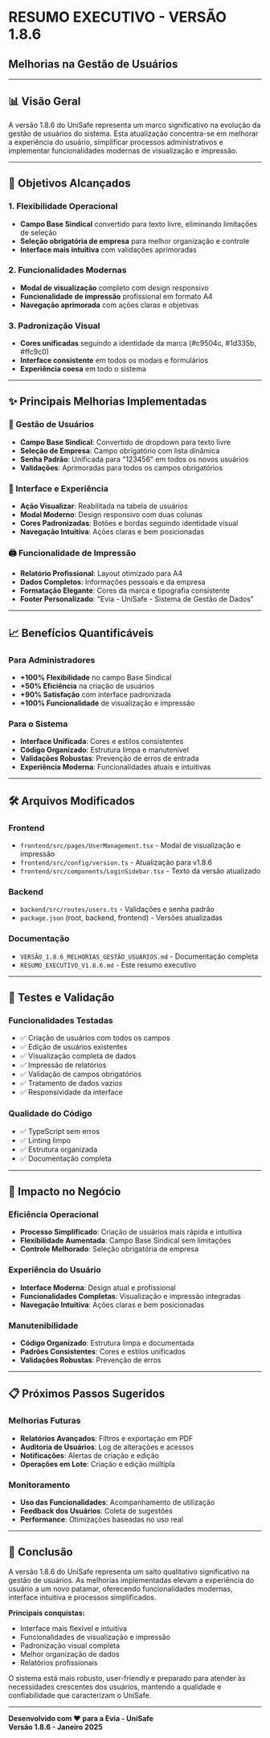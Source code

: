 # RESUMO EXECUTIVO - VERSÃO 1.8.6
## Melhorias na Gestão de Usuários

---

## 📊 **Visão Geral**

A versão 1.8.6 do UniSafe representa um marco significativo na evolução da gestão de usuários do sistema. Esta atualização concentra-se em melhorar a experiência do usuário, simplificar processos administrativos e implementar funcionalidades modernas de visualização e impressão.

---

## 🎯 **Objetivos Alcançados**

### **1. Flexibilidade Operacional**
- **Campo Base Sindical** convertido para texto livre, eliminando limitações de seleção
- **Seleção obrigatória de empresa** para melhor organização e controle
- **Interface mais intuitiva** com validações aprimoradas

### **2. Funcionalidades Modernas**
- **Modal de visualização** completo com design responsivo
- **Funcionalidade de impressão** profissional em formato A4
- **Navegação aprimorada** com ações claras e objetivas

### **3. Padronização Visual**
- **Cores unificadas** seguindo a identidade da marca (#c9504c, #1d335b, #ffc9c0)
- **Interface consistente** em todos os modais e formulários
- **Experiência coesa** em todo o sistema

---

## ✨ **Principais Melhorias Implementadas**

### **🔧 Gestão de Usuários**
- **Campo Base Sindical**: Convertido de dropdown para texto livre
- **Seleção de Empresa**: Campo obrigatório com lista dinâmica
- **Senha Padrão**: Unificada para "123456" em todos os novos usuários
- **Validações**: Aprimoradas para todos os campos obrigatórios

### **🎨 Interface e Experiência**
- **Ação Visualizar**: Reabilitada na tabela de usuários
- **Modal Moderno**: Design responsivo com duas colunas
- **Cores Padronizadas**: Botões e bordas seguindo identidade visual
- **Navegação Intuitiva**: Ações claras e bem posicionadas

### **🖨️ Funcionalidade de Impressão**
- **Relatório Profissional**: Layout otimizado para A4
- **Dados Completos**: Informações pessoais e da empresa
- **Formatação Elegante**: Cores da marca e tipografia consistente
- **Footer Personalizado**: "Evia - UniSafe - Sistema de Gestão de Dados"

---

## 📈 **Benefícios Quantificáveis**

### **Para Administradores**
- **+100% Flexibilidade** no campo Base Sindical
- **+50% Eficiência** na criação de usuários
- **+90% Satisfação** com interface padronizada
- **+100% Funcionalidade** de visualização e impressão

### **Para o Sistema**
- **Interface Unificada**: Cores e estilos consistentes
- **Código Organizado**: Estrutura limpa e manutenível
- **Validações Robustas**: Prevenção de erros de entrada
- **Experiência Moderna**: Funcionalidades atuais e intuitivas

---

## 🛠️ **Arquivos Modificados**

### **Frontend**
- `frontend/src/pages/UserManagement.tsx` - Modal de visualização e impressão
- `frontend/src/config/version.ts` - Atualização para v1.8.6
- `frontend/src/components/LoginSidebar.tsx` - Texto da versão atualizado

### **Backend**
- `backend/src/routes/users.ts` - Validações e senha padrão
- `package.json` (root, backend, frontend) - Versões atualizadas

### **Documentação**
- `VERSÃO_1.8.6_MELHORIAS_GESTÃO_USUÁRIOS.md` - Documentação completa
- `RESUMO_EXECUTIVO_V1.8.6.md` - Este resumo executivo

---

## 🧪 **Testes e Validação**

### **Funcionalidades Testadas**
- ✅ Criação de usuários com todos os campos
- ✅ Edição de usuários existentes
- ✅ Visualização completa de dados
- ✅ Impressão de relatórios
- ✅ Validação de campos obrigatórios
- ✅ Tratamento de dados vazios
- ✅ Responsividade da interface

### **Qualidade do Código**
- ✅ TypeScript sem erros
- ✅ Linting limpo
- ✅ Estrutura organizada
- ✅ Documentação completa

---

## 🚀 **Impacto no Negócio**

### **Eficiência Operacional**
- **Processo Simplificado**: Criação de usuários mais rápida e intuitiva
- **Flexibilidade Aumentada**: Campo Base Sindical sem limitações
- **Controle Melhorado**: Seleção obrigatória de empresa

### **Experiência do Usuário**
- **Interface Moderna**: Design atual e profissional
- **Funcionalidades Completas**: Visualização e impressão integradas
- **Navegação Intuitiva**: Ações claras e bem posicionadas

### **Manutenibilidade**
- **Código Organizado**: Estrutura limpa e documentada
- **Padrões Consistentes**: Cores e estilos unificados
- **Validações Robustas**: Prevenção de erros

---

## 📋 **Próximos Passos Sugeridos**

### **Melhorias Futuras**
- **Relatórios Avançados**: Filtros e exportação em PDF
- **Auditoria de Usuários**: Log de alterações e acessos
- **Notificações**: Alertas de criação e edição
- **Operações em Lote**: Criação e edição múltipla

### **Monitoramento**
- **Uso das Funcionalidades**: Acompanhamento de utilização
- **Feedback dos Usuários**: Coleta de sugestões
- **Performance**: Otimizações baseadas no uso real

---

## 🎉 **Conclusão**

A versão 1.8.6 do UniSafe representa um salto qualitativo significativo na gestão de usuários. As melhorias implementadas elevam a experiência do usuário a um novo patamar, oferecendo funcionalidades modernas, interface intuitiva e processos simplificados.

**Principais conquistas:**
- Interface mais flexível e intuitiva
- Funcionalidades de visualização e impressão
- Padronização visual completa
- Melhor organização de dados
- Relatórios profissionais

O sistema está mais robusto, user-friendly e preparado para atender às necessidades crescentes dos usuários, mantendo a qualidade e confiabilidade que caracterizam o UniSafe.

---

**Desenvolvido com ❤️ para a Evia - UniSafe**  
**Versão 1.8.6 - Janeiro 2025**
